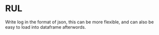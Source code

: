 # RUL

Write log in the format of json, this can be more flexible, and can also be easy to load into dataframe afterwords.
